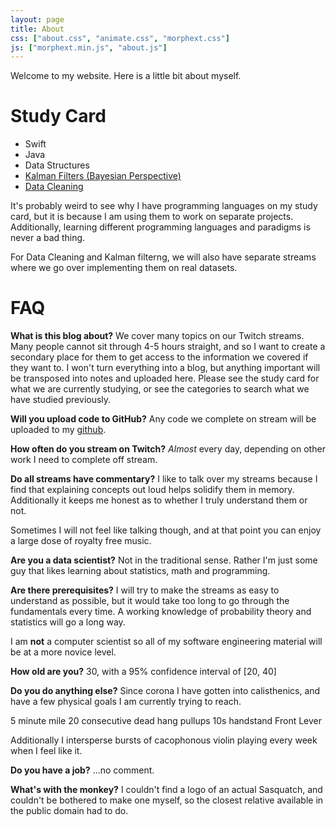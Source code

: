 ```yaml
---
layout: page
title: About
css: ["about.css", "animate.css", "morphext.css"]
js: ["morphext.min.js", "about.js"]
---
```


Welcome to my website. Here is a little bit about myself.

# Study Card

* Swift
* Java
* Data Structures
* [Kalman Filters (Bayesian Perspective)](https://people.eecs.berkeley.edu/~pabbeel/cs287-fa12/optreadings/Arulampalam_etal_2002.pdf)
* [Data Cleaning](https://www.amazon.com/Data-Cleaning-Ihab-F-Ilyas/dp/1450371531)

It's probably weird to see why I have programming languages on my study card, but it is because I am using them to work on separate projects. Additionally, learning different programming languages and paradigms is never a bad thing.

For Data Cleaning and Kalman filterng, we will also have separate streams where we go over implementing them on real datasets.

# FAQ

**What is this blog about?**
We cover many topics on our Twitch streams. Many people cannot sit through 4-5 hours straight, and so I want to create a secondary place for them to get access to the information we covered if they want to. I won't turn everything into a blog, but anything important will be transposed into notes and uploaded here. Please see the study card for what we are currently studying, or see the categories to search what we have studied previously.

**Will you upload code to GitHub?**
Any code we complete on stream will be uploaded to my [github](https://github.com/Shahsquatch).

**How often do you stream on Twitch?**
*Almost* every day, depending on other work I need to complete off stream.

**Do all streams have commentary?**
I like to talk over my streams because I find that explaining concepts out loud helps solidify them in memory. Additionally it keeps me honest as to whether I truly understand them or not.

Sometimes I will not feel like talking though,  and at that point you can enjoy a large dose of royalty free music.

**Are you a data scientist?**
Not in the traditional sense. Rather I'm just some guy that likes learning about statistics, math and programming.

**Are there prerequisites?**
I will try to make the streams as easy to understand as possible, but it would take too long to go through the fundamentals every time. A working knowledge of probability theory and statistics will go a long way. 

I am **not** a computer scientist so all of my software engineering material will be at a more novice level.

**How old are you?**
30, with a 95% confidence interval of \[20, 40\]

**Do you do anything else?**
Since corona I have gotten into calisthenics, and have a few physical goals I am currently trying to reach.

5 minute mile
20 consecutive dead hang pullups
10s handstand
Front Lever

Additionally I intersperse bursts of cacophonous violin playing every week when I feel like it.

**Do you have a job?**
...no comment.

**What's with the monkey?**
I couldn't find a logo of an actual Sasquatch, and couldn't be bothered to make one myself, so the closest relative available in the public domain had to do.




<!-- Hi! Glad to see you here. I'm [Thi](https://dinhanhthi.com). I created this site firstly for my personal note taking and now, I wanna share it with you. For me, people cannot remember everything, you must take note what you have learnt. It's useful if you can put your note online and you are able to see it everytime, everywhere with just a phone. That's the reason why this theme was born. 

I modified this theme much from the theme MatJek so that you can use it for note taking. Please read [Welcome to NoteTheme]({{ site.baseurl }}/welcome-to-notetheme) for more information and [How to use NoteTheme]({{ site.baseurl }}/how-to-use-notetheme) to know how to use and modify this theme for your purpose.

<div class="thi-signature">
    {{ site.user.name }}
</div> -->
